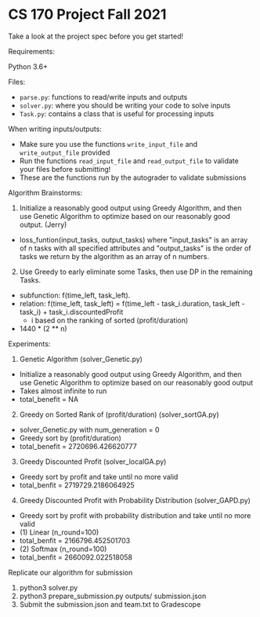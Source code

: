 # CS 170 Project Fall 2021

Take a look at the project spec before you get started!

Requirements:

Python 3.6+

Files:
- `parse.py`: functions to read/write inputs and outputs
- `solver.py`: where you should be writing your code to solve inputs
- `Task.py`: contains a class that is useful for processing inputs

When writing inputs/outputs:
- Make sure you use the functions `write_input_file` and `write_output_file` provided
- Run the functions `read_input_file` and `read_output_file` to validate your files before submitting!
- These are the functions run by the autograder to validate submissions


Algorithm Brainstorms:
1. Initialize a reasonably good output using Greedy Algorithm, and then use Genetic Algorithm to optimize based on our reasonably good output. (Jerry)
- loss_funtion(input_tasks, output_tasks) where "input_tasks" is an array of n tasks with all specified attributes and "output_tasks" is the order of tasks we return by the algorithm as an array of n numbers.



2. Use Greedy to early eliminate some Tasks, then use DP in the remaining Tasks. 
- subfunction: f(time_left, task_left).
- relation: f(time_left, task_left) = f(time_left - task_i.duration, task_left - task_i) + task_i.discountedProfit 
    - i based on the ranking of sorted (profit/duration)
- 1440 * (2 ** n)

Experiments:
1. Genetic Algorithm (solver_Genetic.py)
- Initialize a reasonably good output using Greedy Algorithm, and then use Genetic Algorithm to optimize based on our reasonably good output
- Takes almost infinite to run
- total_benefit = NA

2. Greedy on Sorted Rank of (profit/duration) (solver_sortGA.py)
- solver_Genetic.py with num_generation = 0
- Greedy sort by (profit/duration)
- total_benefit = 2720696.426620777

3. Greedy Discounted Profit (solver_localGA.py)
- Greedy sort by profit and take until no more valid
- total_benfit = 2719729.2186064925

4. Greedy Discounted Profit with Probability Distribution (solver_GAPD.py)
- Greedy sort by profit with probability distribution and take until no more valid
- (1) Linear (n_round=100)
- total_benfit = 2166796.452501703
- (2) Softmax (n_round=100)
- total_benfit = 2660092.022518058


Replicate our algorithm for submission
1. python3 solver.py
2. python3 prepare_submission.py outputs/ submission.json
3. Submit the submission.json and team.txt to Gradescope
